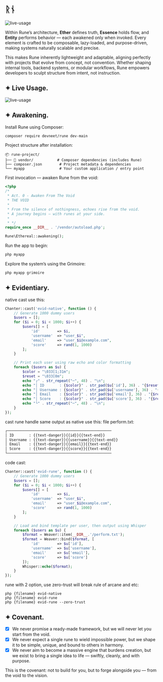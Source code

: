 # ᚱᚾ

![live-usage](https://ik.imagekit.io/anwarachilles/devneet-rune.png?updatedAt=1758214513094)

Within Rune’s architecture, **Ether** defines truth, **Essence** holds flow, and **Entity** performs behavior — each awakened only when invoked. Every element is crafted to be composable, lazy-loaded, and purpose-driven, making systems naturally scalable and precise. 

This makes Rune inherently lightweight and adaptable, aligning perfectly with projects that evolve from concept, not convention. Whether shaping internal tools, backend systems, or modular workflows, Rune empowers developers to sculpt structure from intent, not instruction.

## ✦ Live Usage.
![live-usage](https://ik.imagekit.io/anwarachilles/rune-perform2.png?updatedAt=1752488883740)

## ✦ Awakening.
Install Rune using Composer:
```bash
composer require devneet/rune dev-main
```
Project structure after installation:
```shell
📦 rune-project/
├── 📁 vendor/           # Composer dependencies (includes Rune)
├── composer.json        # Project metadata & dependencies
└── myapp                # Your custom application / entry point
```
First invocation — awaken Rune from the void:
```php
<?php
/*
 * Act. 0 - Awaken From The Void
 * THE VOID
 *
 * From the silence of nothingness, echoes rise from the void.
 * A journey begins — with runes at your side.
 * 
 * */
require_once __DIR__ . '/vendor/autoload.php';

Rune\Ethereal::awakening();
```
Run the app to begin:
```bash
php myapp
```
Explore the system’s using the Grimoire:
```bash
php myapp grimoire
```

## ✦ Evidentiary.
native cast use this:
```php
Chanter::cast('evid-native', function () {
	// Generate 1000 dummy users
	$users = [];
	for ($i = 0; $i < 1000; $i++) {
		$users[] = [
			'id'		=> $i,
			'username'	=> "user_$i",
			'email'		=> "user_$i@example.com",
			'score'		=> rand(1, 1000)
		];
	}

	// Print each user using raw echo and color formatting
	foreach ($users as $u) {
		$color = "\033[1;31m";
		$reset = "\033[0m";
		echo "┌" . str_repeat("─", 48) . "\n";
		echo "│ ID       : {$color}" . str_pad($u['id'], 36) . "{$reset}\n";
		echo "│ Username : {$color}" . str_pad($u['username'], 36) . "{$reset}\n";
		echo "│ Email    : {$color}" . str_pad($u['email'], 36) . "{$reset}\n";
		echo "│ Score    : {$color}" . str_pad($u['score'], 36) . "{$reset}\n";
		echo "└" . str_repeat("─", 48) . "\n";
	}
});
```

cast rune handle same output as native use this:
file perform.txt:
```txt
┌────────────────────────────────────────────────
│ ID       : {{text-danger}}{{id}}{{text-end}}               
│ Username : {{text-danger}}{{username}}{{text-end}}   
│ Email    : {{text-danger}}{{email}}{{text-end}}               
│ Score    : {{text-danger}}{{score}}{{text-end}}                                 
└────────────────────────────────────────────────
```
code cast:
```php
Chanter::cast('evid-rune', function () {
	// Generate 1000 dummy users
	$users = [];
	for ($i = 0; $i < 1000; $i++) {
		$users[] = [
			'id'		=> $i,
			'username'	=> "user_$i",
			'email'		=> "user_$i@example.com",
			'score'		=> rand(1, 1000)
		];
	}

	// Load and bind template per user, then output using Whisper
	foreach ($users as $u) {
		$format = Weaver::item(__DIR__.'/perform.txt');
		$format = Weaver::bind($format, [
			'id'		=> $u['id'],
			'username'	=> $u['username'],
			'email'		=> $u['email'],
			'score'		=> $u['score']
		]);
		Whisper::echo($format);
	}
});
```
rune with 2 option, use zero-trust will break rule of arcane and etc:
```shell
php {filename} evid-native
php {filename} evid-rune
php {filename} evid-rune --zero-trust
```

## ✦ Covenant.
- [x] We never promise a ready-made framework,
but we will never let you start from the void.
- [x] We never expect a single rune to wield impossible power,
but we shape it to be simple, unique, and bound to others in harmony.
- [x] We never aim to become a massive engine that burdens creation,
but we exist to bring a single idea to life — swiftly, cleanly, and with purpose.

This is the covenant: not to build for you,
but to forge alongside you — from the void to the vision.
